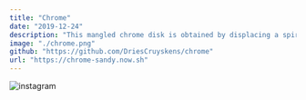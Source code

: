 ```yaml
---
title: "Chrome"
date: "2019-12-24"
description: "This mangled chrome disk is obtained by displacing a spiral in 2D space, varying the amount of path smoothing and finally duplicating it with a small offset to get the Moiré patterns."
image: "./chrome.png"
github: "https://github.com/DriesCruyskens/chrome"
url: "https://chrome-sandy.now.sh"
---
```


![instagram](B91SNufJ2CG)